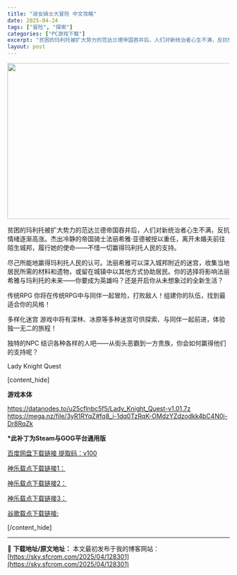 ```yaml
---
title: "淑女骑士大冒险 中文攻略"
date: 2025-04-24
tags: ["冒险", "探索"]
categories: ["PC游戏下载"]
excerpt: "贫困的玛利托被扩大势力的范达兰德帝国吞并后，人们对新统治者心生不满，反抗情绪逐渐高涨。杰出冷静的帝国骑士法丽希雅·亚德被授以重任，离开未婚夫前往陌生城邦，履行她的使命——不惜一切赢得玛利托人民的支持。 尽己所能地赢得玛利托人民的认可。法丽希雅可以深入城邦附近的迷宫，收集当地居民所需的材料和遗物，或留&hellip;"
layout: post
---
```


<img class="aligncenter size-full wp-image-128302" src="https://sky.sfcrom.com/wp-content/uploads/2025/04/2025042407143144.webp" alt="" width="616" height="353" />

贫困的玛利托被扩大势力的范达兰德帝国吞并后，人们对新统治者心生不满，反抗情绪逐渐高涨。杰出冷静的帝国骑士法丽希雅·亚德被授以重任，离开未婚夫前往陌生城邦，履行她的使命——不惜一切赢得玛利托人民的支持。

尽己所能地赢得玛利托人民的认可。法丽希雅可以深入城邦附近的迷宫，收集当地居民所需的材料和遗物，或留在城镇中以其他方式协助居民。你的选择将影响法丽希雅与玛利托的未来——你要成为英雄吗？还是开启你从未想象过的全新生活？

传统RPG
你将在传统RPG中与同伴一起冒险，打败敌人！组建你的队伍，找到最适合你的风格！

多样化迷宫
游戏中将有深林、冰原等多种迷宫可供探索、与同伴一起前进，体验独一无二的旅程！

独特的NPC
结识各种各样的人吧——从街头恶霸到一方贵族，你会如何赢得他们的支持呢？

Lady Knight Quest

[content_hide]

<strong>游戏本体</strong>

https://datanodes.to/u25cflnbc5f5/Lady_Knight_Quest-v1.01.7z
https://mega.nz/file/3yR1RYqZ#fq8_i-1dq0TzRqK-OMdzYZdzodkk4bC4N0i-Dr8RqZk

<strong>*此补丁为Steam与GOG平台通用版</strong>

<a href="https://pan.baidu.com/s/1tF2aItIsQdD3CBCmPyt_aA?pwd=v100">百度网盘下载链接 提取码：v100</a>

<a href="https://kaguraserver.com/KaguraGames/CN/patch/Lady%20Knight%20Quest/Lady%20Knight%20Quest%20CN%20Patch%20v1.00.exe">神乐载点下载链接1：</a>

<a href="https://kagurachan.com/KaguraGames/CN/patch/Lady%20Knight%20Quest/Lady%20Knight%20Quest%20CN%20Patch%20v1.00.exe">神乐载点下载链接2：</a>

<a href="https://kaguragamespatch.com/KaguraGames/CN/patch/Lady%20Knight%20Quest/Lady%20Knight%20Quest%20CN%20Patch%20v1.00.exe">神乐载点下载链接3：</a>

<a href="https://drive.google.com/file/d/13OkkNuDxUppOj9TqQX_vT1KMF9J9eChl/view?usp=drive_link">谷歌载点下载链接:</a>

[/content_hide]

---
📖 **下载地址/原文地址：** 本文最初发布于我的博客网站：[https://sky.sfcrom.com/2025/04/128301](https://sky.sfcrom.com/2025/04/128301)
